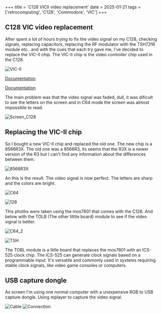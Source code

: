 +++
title = 'C128 VICII video replacement'
date = 2025-01-21
tags = ['retrocomputing', 'C128', 'Commodore', 'VIC']
+++

## C128 VIC video replacement

After spent a lot of hours trying to fix the video signal on my C128, checking signals, replacing capacitors, replacing the RF modulator with the TSH7316 module etc.. and with the cues that each try gave me, I've decided to replace the VIC-II chip. The VIC-II chip is the video controller chip used in the C128.

![VIC-II](https://imgur.com/sffkCkt.jpg)

[Documentation](https://en.wikipedia.org/wiki/MOS_Technology_VIC-II)

[Documentation](https://www.c64-wiki.com/wiki/VIC-II)

The main problem was that the video signal was faded, dull, it was dificult to see the letters on the screen and in C64 mode the screen was almost impossible to read.

![Screen_C128](https://i.imgur.com/1CbRadV.jpg)

## Replacing the VIC-II chip

So I bought a new VIC-II chip and replaced the old one. The new chip is a 8566R3X. The old one was a 8566R3, its seems that the R3X is a newer version of the R3 but I can't find any information about the differences between them.

![8566R3X](https://i.imgur.com/z5A2KPQ.jpg)

An this is the result. The video signal is now perfect. The letters are sharp and the colors are bright. 

![C64](https://i.imgur.com/QOz5UgQ.jpg)

![128](https://i.imgur.com/zb67d8f.jpg)

This phoths were taken using the mos7801 that comes with the C128. And below with the TOLB (The other lilttle board) module to see if the video signal is better.

![C64_2](https://i.imgur.com/QOz5UgQ.jpg)

![TSH](https://i.imgur.com/UABouIp.jpg)

The TOBL module is a little board that replaces the mos7801 with an ICS-525 clock chip. The ICS-525 can generate clock signals based on a programmable input. It's versatile and commonly used in systems requiring stable clock signals, like video game consoles or computers.

## USB capture dongle

As screen I'm using one normal computer with a unexpensive RGB to USB capture dongle. Using mplayer to capture the video signal.

![Cable](https://i.imgur.com/yoqasxl.jpg)
![Connection](https://i.imgur.com/BQWVLqP.jpg)
 

